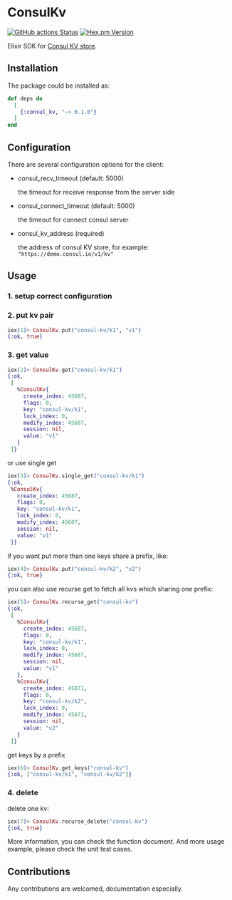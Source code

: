 # ConsulKv

[![GitHub actions Status](https://github.com/elixir-consul/consul_kv/workflows/CI/badge.svg)](https://github.com/elixir-consul/consul_kv/actions)
[![Hex.pm Version](https://img.shields.io/hexpm/v/consul_kv.svg?style=flat-square)](https://hex.pm/packages/consul_kv)

Elixir SDK for [Consul KV store](https://www.consul.io/api/kv.html).

## Installation

The package could be installed as:

```elixir
def deps do
  [
    {:consul_kv, "~> 0.1.0"}
  ]
end
```

## Configuration

There are several configuration options for the client:

  - consul_recv_timeout (default: 5000)

    the timeout for receive response from the server side

  - consul_connect_timeout (default: 5000)

    the timeout for connect consul server

  - consul_kv_address (required)

    the address of consul KV store, for example: `"https://demo.consul.io/v1/kv"`

## Usage

### 1. setup correct configuration

### 2. put kv pair

```elixir
iex(1)> ConsulKv.put("consul-kv/k1", "v1")
{:ok, true}
```

### 3. get value

```elixir
iex(2)> ConsulKv.get("consul-kv/k1")
{:ok,
 [
   %ConsulKv{
     create_index: 45687,
     flags: 0,
     key: "consul-kv/k1",
     lock_index: 0,
     modify_index: 45687,
     session: nil,
     value: "v1"
   }
 ]}
```

or use single get

```elixir
iex(3)> ConsulKv.single_get("consul-kv/k1")
{:ok,
 %ConsulKv{
   create_index: 45687,
   flags: 0,
   key: "consul-kv/k1",
   lock_index: 0,
   modify_index: 45687,
   session: nil,
   value: "v1"
 }}
```

if you want put more than one keys share a prefix, like:

```elixir
iex(4)> ConsulKv.put("consul-kv/k2", "v2")
{:ok, true}
```

you can also use recurse get to fetch all kvs which sharing one prefix:

```elixir
iex(5)> ConsulKv.recurse_get("consul-kv")
{:ok,
 [
   %ConsulKv{
     create_index: 45687,
     flags: 0,
     key: "consul-kv/k1",
     lock_index: 0,
     modify_index: 45687,
     session: nil,
     value: "v1"
   },
   %ConsulKv{
     create_index: 45871,
     flags: 0,
     key: "consul-kv/k2",
     lock_index: 0,
     modify_index: 45871,
     session: nil,
     value: "v2"
   }
 ]}
```

get keys by a prefix

``` elixir
iex(6)> ConsulKv.get_keys("consul-kv")
{:ok, ["consul-kv/k1", "consul-kv/k2"]}
```


### 4. delete

delete one kv:

```elixir
iex(7)> ConsulKv.recurse_delete("consul-kv")
{:ok, true}
```

More information, you can check the function document. And more usage example, please check the unit test cases.

## Contributions

Any contributions are welcomed, documentation especially.
